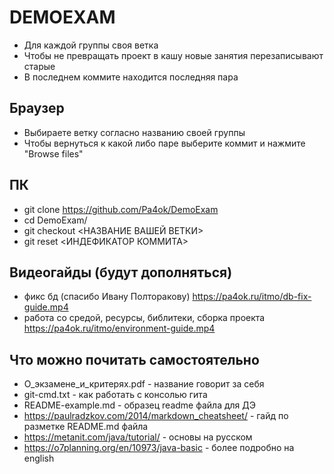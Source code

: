 # DEMOEXAM
- Для каждой группы своя ветка
- Чтобы не превращать проект в кашу новые занятия перезаписывают старые
- В последнем коммите находится последняя пара

## Браузер
- Выбираете ветку согласно названию своей группы
- Чтобы вернуться к какой либо паре выберите коммит и нажмите "Browse files"

## ПК
- git clone https://github.com/Pa4ok/DemoExam
- cd DemoExam/
- git checkout <НАЗВАНИЕ ВАШЕЙ ВЕТКИ>
- git reset <ИНДЕФИКАТОР КОММИТА>

## Видеогайды (будут дополняться)
- фикс бд (спасибо Ивану Полторакову) https://pa4ok.ru/itmo/db-fix-guide.mp4
- работа со средой, ресурсы, библитеки, сборка проекта https://pa4ok.ru/itmo/environment-guide.mp4

## Что можно почитать самостоятельно
- О_экзамене_и_критерях.pdf - название говорит за себя
- git-cmd.txt - как работать с  консолью гита
- README-example.md - образец readme файла для ДЭ
- https://paulradzkov.com/2014/markdown_cheatsheet/ - гайд по разметке README.md файла
- https://metanit.com/java/tutorial/ - основы на русском
- https://o7planning.org/en/10973/java-basic - более подробно на english
